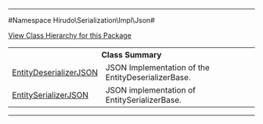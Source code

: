 

- - -

#Namespace Hirudo\Serialization\Impl\Json#

<div><a href='https://github.com/JeyDotC/Hirudo-docs/tree/master/hirudo/serialization/impl/json/package-tree.md'>View Class Hierarchy for this Package</a></div>

<table class="title">
<tr><th colspan="2" class="title">Class Summary</th></tr>
<tr><td class="name"><a href="https://github.com/JeyDotC/Hirudo-docs/blob/master/hirudo/serialization/impl/json/EntityDeserializerJSON.md">EntityDeserializerJSON</a></td><td class="description">JSON Implementation of the EntityDeserializerBase. </td></tr>
<tr><td class="name"><a href="https://github.com/JeyDotC/Hirudo-docs/blob/master/hirudo/serialization/impl/json/EntitySerializerJSON.md">EntitySerializerJSON</a></td><td class="description">JSON implementation of EntitySerializerBase. </td></tr>
</table>

- - -

